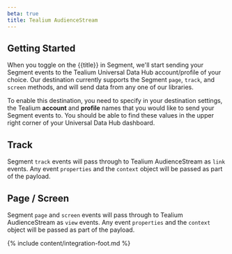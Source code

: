```yaml
---
beta: true
title: Tealium AudienceStream
---
```


## Getting Started

When you toggle on the {{title}} in Segment, we'll start sending your Segment events to the Tealium Universal Data Hub account/profile of your choice. Our destination currently supports the Segment `page`, `track`, and `screen` methods, and will send data from any one of our libraries.

To enable this destination, you need to specify in your destination settings, the Tealium **account** and **profile** names that you would like to send your Segment events to. You should be able to find these values in the upper right corner of your Universal Data Hub dashboard.

## Track

Segment `track` events will pass through to Tealium AudienceStream as `link` events. Any event `properties` and the `context` object will be passed as part of the payload.

## Page / Screen

Segment `page` and `screen` events will pass through to Tealium AudienceStream as `view` events. Any event `properties` and the `context` object will be passed as part of the payload.

{% include content/integration-foot.md %}
